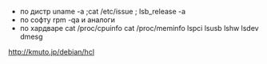 - по дистр uname -a ;cat /etc/issue ; lsb_release -a
- по софту rpm -qa и аналоги
- по хардваре cat /proc/cpuinfo cat /proc/meminfo lspci lsusb lshw lsdev dmesg

http://kmuto.jp/debian/hcl